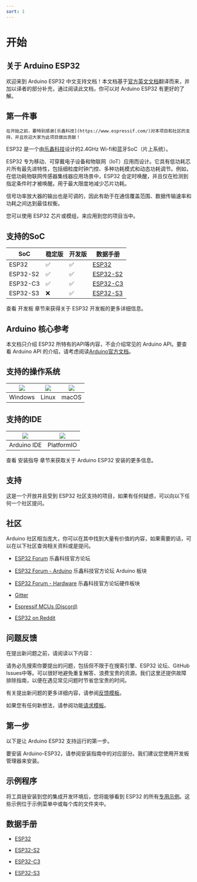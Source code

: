 ```yaml
---
sort: 1
---
```


# 开始

## 关于 Arduino ESP32

欢迎来到 Arduino ESP32 中文支持文档！本文档基于[官方英文文档](https://docs.espressif.com/projects/arduino-esp32/en/latest/index.html)翻译而来，并加以译者的部分补充，通过阅读此文档，你可以对 Arduino ESP32 有更好的了解。

## 第一件事

```note
在开始之前，要特别感谢[乐鑫科技](https://www.espressif.com/)对本项目和社区的支持，并且欢迎大家为此项目做出贡献！
```

ESP32 是一个由[乐鑫科技](https://www.espressif.com/)设计的2.4GHz Wi-fi和蓝牙SoC（片上系统）。

ESP32 专为移动、可穿戴电子设备和物联网（IoT）应用而设计。它具有低功耗芯片所有最先进特性，包括细粒度时钟门控、多种功耗模式和动态功耗调节。例如，在低功耗物联网传感器集线器应用场景中，ESP32 会定时唤醒，并且仅在检测到指定条件时才被唤醒。用于最大限度地减少芯片功耗。

信号功率放大器的输出也是可调的，因此有助于在通信覆盖范围、数据传输速率和功耗之间达到最佳权衡。

您可以使用 ESP32 芯片或模组，来应用到您的项目当中。

## 支持的SoC

| SoC      | 稳定版    | 开发版 | 数据手册 |
| -------  | --------  | --------  | --------  |
| ESP32    | ✅     | ✅    | [ESP32](https://www.espressif.com.cn/sites/default/files/documentation/esp32_datasheet_cn.pdf) |
| ESP32-S2 | ✅ | ✅ | [ESP32-S2](https://www.espressif.com.cn/sites/default/files/documentation/esp32-s2_datasheet_cn.pdf) |
| ESP32-C3 | ✅ | ✅ | [ESP32-C3](https://www.espressif.com.cn/sites/default/files/documentation/esp32-c3_datasheet_cn.pdf) |
| ESP32-S3 | ❌ | ✅ | [ESP32-S3](https://www.espressif.com.cn/sites/default/files/documentation/esp32-s3_datasheet_cn.pdf) |

查看 开发板 章节来获得关于 ESP32 开发板的更多详细信息。

## Arduino 核心参考

本文档只介绍 ESP32 所特有的API等内容，不会介绍常见的 Arduino API。要查看 Arduino API 的介绍，请考虑阅读[Arduino官方文档](https://www.arduino.cc/reference/en/)。

## 支持的操作系统

| ![](https://docs.espressif.com/projects/arduino-esp32/en/latest/_images/logo_windows.png) | ![](https://docs.espressif.com/projects/arduino-esp32/en/latest/_images/logo_linux.png) | ![](https://docs.espressif.com/projects/arduino-esp32/en/latest/_images/logo_macos.png) |
| ------------------------------------------------------------ | ------------------------------------------------------------ | ------------------------------------------------------------ |
| Windows                                                      | Linux                                                        | macOS                                                        |

## 支持的IDE

| ![](https://docs.espressif.com/projects/arduino-esp32/en/latest/_images/logo_arduino.png) | ![](https://docs.espressif.com/projects/arduino-esp32/en/latest/_images/logo_pio.png) |
| ------------------------------------------------------------ | ------------------------------------------------------------ |
| Arduino IDE                                                  | PlatformIO                                                   |

查看 安装指导 章节来获取关于 Arduino ESP32 安装的更多信息。

## 支持

这是一个开放并且受到 ESP32 社区支持的项目，如果有任何疑惑，可以向以下任何一个社区提问。

## 社区

Arduino 社区相当庞大，你可以在其中找到大量有价值的内容，如果需要的话，可以在以下社区查询相关资料或是提问。

- [ESP32 Forum](https://esp32.com/) 乐鑫科技官方论坛

- [ESP32 Forum - Arduino](https://esp32.com/viewforum.php?f=19) 乐鑫科技官方论坛 Arduino 板块

- [ESP32 Forum - Hardware](https://esp32.com/viewforum.php?f=12) 乐鑫科技官方论坛硬件板块

- [Gitter](https://gitter.im/espressif/arduino-esp32)

- [Espressif MCUs (Discord)](https://discord.gg/nKxMTnkD)

- [ESP32 on Reddit](https://www.reddit.com/r/esp32)

## 问题反馈

在提出新问题之前，请阅读以下内容：

请务必先搜索你要提出的问题，包括但不限于在搜索引擎、ESP32 论坛、GitHub Issues中等。可以很好地避免重复解答、浪费宝贵的资源。我们这里还提供故障排除指南，以便在遇见常见问题时节省您宝贵的时间。

有关提出新问题的更多详细内容，请参阅[反馈模板](https://github.com/espressif/arduino-esp32/blob/master/.github/ISSUE_TEMPLATE/Issue-report.yml)。

如果您有任何新想法，请参阅功能[请求模板](https://github.com/espressif/arduino-esp32/blob/master/.github/ISSUE_TEMPLATE/Feature-request.yml)。

## 第一步

以下是让 Arduino ESP32 支持运行的第一步。

要安装 Arduino-ESP32，请参阅安装指南中的对应部分。我们建议您使用开发板管理器来安装。

## 示例程序

将工具链安装到您的集成开发环境后，您将能够看到 ESP32 的所有[专用示例](https://github.com/espressif/arduino-esp32/tree/master/libraries)。这些示例位于示例菜单中或每个库的文件夹中。

## 数据手册

- [ESP32](https://www.espressif.com.cn/sites/default/files/documentation/esp32_datasheet_cn.pdf)

- [ESP32-S2](https://www.espressif.com.cn/sites/default/files/documentation/esp32-s2_datasheet_cn.pdf)

- [ESP32-C3](https://www.espressif.com.cn/sites/default/files/documentation/esp32-c3_datasheet_cn.pdf)

- [ESP32-S3](https://www.espressif.com.cn/sites/default/files/documentation/esp32-s3_datasheet_cn.pdf)
